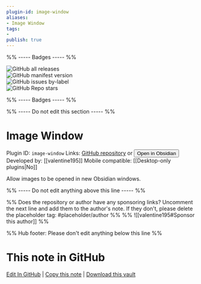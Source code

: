 ```yaml
---
plugin-id: image-window
aliases:
- Image Window
tags: 
- 
publish: true
---
```


%% ----- Badges ----- %%

![GitHub all releases](https://img.shields.io/github/downloads/valentine195/obsidian-image-window/total?color=573E7A&logo=github&style=for-the-badge)   
![GitHub manifest version](https://img.shields.io/github/manifest-json/v/valentine195/obsidian-image-window?color=573E7A&logo=github&style=for-the-badge)   
![GitHub issues by-label](https://img.shields.io/github/issues/valentine195/obsidian-image-window/help%20wanted?color=573E7A&logo=github&style=for-the-badge)   
![GitHub Repo stars](https://img.shields.io/github/stars/valentine195/obsidian-image-window?color=573E7A&logo=github&style=for-the-badge)

%% ----- Badges ----- %%

%% ----- Do not edit this section ----- %%

# Image Window

Plugin ID: `image-window`
Links: [GitHub repository](https://github.com/valentine195/obsidian-image-window) or [<button id=HH>Open in Obsidian</button>](obsidian://show-plugin?id=image-window)
Developed by: [[valentine195]]
Mobile compatible: [[Desktop-only plugins|No]]

Allow images to be opened in new Obsidian windows.

%% ----- Do not edit anything above this line ----- %% 

%% Does the repository or author have any sponsoring links? Uncomment the next line and add them to the author's note. If they don't, please delete the placeholder tag: #placeholder/author %%
%% ![[valentine195#Sponsor this author]] %%

%% Hub footer: Please don't edit anything below this line %%

# This note in GitHub

<span class="git-footer">[Edit In GitHub](https://github.dev/obsidian-community/obsidian-hub/blob/main/02%20-%20Community%20Expansions/02.05%20All%20Community%20Expansions/Plugins/image-window.md "git-hub-edit-note") | [Copy this note](https://raw.githubusercontent.com/obsidian-community/obsidian-hub/main/02%20-%20Community%20Expansions/02.05%20All%20Community%20Expansions/Plugins/image-window.md "git-hub-copy-note") | [Download this vault](https://github.com/obsidian-community/obsidian-hub/archive/refs/heads/main.zip "git-hub-download-vault") </span>
